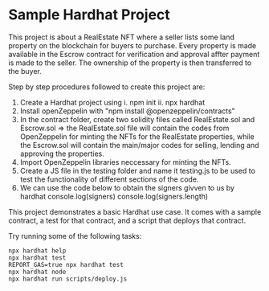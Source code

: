 # Sample Hardhat Project




This project is about a RealEstate NFT where a seller lists some land property on the blockchain for buyers to purchase. Every property is made available in the Escrow contract for verification and approval  affter payment is made to the seller. The ownership of the property is then transferred to the buyer.

Step by step procedures followed to create this project are:
1. Create a Hardhat project using 
    i. npm init
    ii. npx hardhat
2. Install openZeppelin with "npm install @openzeppelin/contracts"
3. In the contract folder, create two solidity files called RealEstate.sol and Escrow.sol => the RealEstate.sol file will contain the codes from OpenZeppelin for minting the NFTs for the RealEstate properties, while the Escrow.sol will contain the main/major codes for selling, lending and approving the properties.
4. Import OpenZeppelin libraries neccessary for minting the NFTs. 
5.  Create a JS file in the testing folder and name it testing.js to be used to test the functionality of different sections of the code.
6. We can use the code below to obtain the signers givven to us by hardhat
        console.log(signers)
        console.log(signers.length)






This project demonstrates a basic Hardhat use case. It comes with a sample contract, a test for that contract, and a script that deploys that contract.

Try running some of the following tasks:

```shell
npx hardhat help
npx hardhat test
REPORT_GAS=true npx hardhat test
npx hardhat node
npx hardhat run scripts/deploy.js
```
